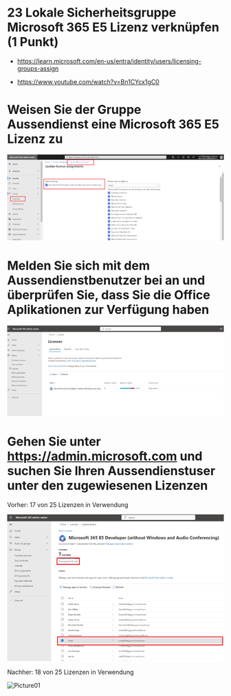 # 23 Lokale Sicherheitsgruppe Microsoft 365 E5 Lizenz verknüpfen (1 Punkt)

- https://learn.microsoft.com/en-us/entra/identity/users/licensing-groups-assign

- https://www.youtube.com/watch?v=Bn1CYcx1gC0





# Weisen Sie der Gruppe Aussendienst eine Microsoft 365 E5 Lizenz zu 

![Picture01](/images/23-Picture1.png)

# Melden Sie sich mit dem Aussendienstbenutzer bei   an und überprüfen Sie, dass Sie die Office Aplikationen zur Verfügung haben

![Picture01](/images/23-Picture2.png)

# Gehen Sie unter https://admin.microsoft.com und suchen Sie Ihren Aussendienstuser unter den zugewiesenen Lizenzen

Vorher: 17 von 25 Lizenzen in Verwendung

![Picture01](/images/23-Picture3.png)

Nachher: 18 von 25 Lizenzen in Verwendung

![Picture01](/images/23-Picture4.png)
